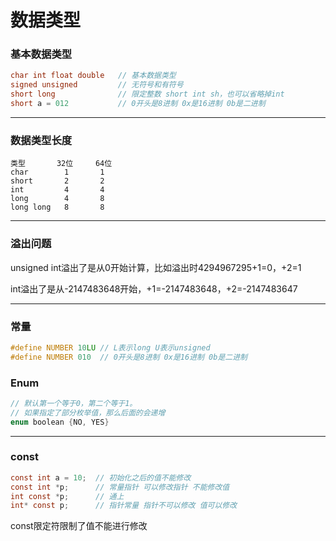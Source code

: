 # 数据类型

### 基本数据类型

```c
char int float double	// 基本数据类型
signed unsigned		    // 无符号和有符号
short long			    // 限定整数 short int sh，也可以省略掉int
short a = 012			// 0开头是8进制 0x是16进制 0b是二进制
```

-----

### 数据类型长度

```
类型       32位     64位
char        1       1
short       2	    2
int         4       4
long        4       8
long long   8       8
```

------

### 溢出问题

unsigned int溢出了是从0开始计算，比如溢出时4294967295+1=0，+2=1

int溢出了是从-2147483648开始，+1=-2147483648，+2=-2147483647

------

### 常量

```c
#define NUMBER 10LU // L表示long U表示unsigned
#define NUMBER 010  // 0开头是8进制 0x是16进制 0b是二进制
```

### Enum

```c
// 默认第一个等于0，第二个等于1。
// 如果指定了部分枚举值，那么后面的会递增
enum boolean {NO, YES}
```

------

### const

```c
const int a = 10;  // 初始化之后的值不能修改
const int *p;	   // 常量指针 可以修改指针 不能修改值
int const *p;	   // 通上
int* const p;      // 指针常量 指针不可以修改 值可以修改
```

const限定符限制了值不能进行修改
